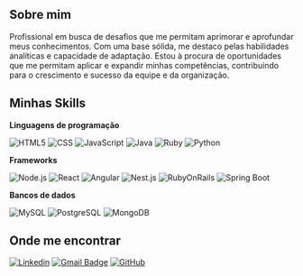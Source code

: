 ## Sobre mim

Profissional em busca de desafios que me permitam aprimorar e aprofundar meus conhecimentos. Com uma base sólida, me destaco pelas habilidades analíticas e capacidade de adaptação. Estou à procura de oportunidades que me permitam aplicar e expandir minhas competências, contribuindo para o crescimento e sucesso da equipe e da organização.

## Minhas Skills

**Linguagens de programação**

![HTML5](https://img.shields.io/badge/-HTML5-333333?style=flat&logo=HTML5)
![CSS](https://img.shields.io/badge/-CSS-333333?style=flat&logo=CSS3&logoColor=1572B6)
![JavaScript](https://img.shields.io/badge/-JavaScript-333333?style=flat&logo=javascript)
![Java](https://img.shields.io/badge/-Java-333333?style=flat&logo=java)
![Ruby](https://img.shields.io/badge/-Ruby-333333?style=flat&logo=ruby)
![Python](https://img.shields.io/badge/-Python-333333?style=flat&logo=python)

**Frameworks**

![Node.js](https://img.shields.io/badge/-Node.js-333333?style=flat&logo=nodedotjs)
![React](https://img.shields.io/badge/-React-333333?style=flat&logo=react)
![Angular](https://img.shields.io/badge/-Angular-333333?style=flat&logo=angular)
![Nest.js](https://img.shields.io/badge/-Nest.js-333333?style=flat&logo=nestjs)
![RubyOnRails](https://img.shields.io/badge/-RubyOnRails-333333?style=flat&logo=rubyonrails)
![Spring Boot](https://img.shields.io/badge/-SpringBoot-333333?style=flat&logo=springboot)

**Bancos de dados**

![MySQL](https://img.shields.io/badge/-MySQL-333333?style=flat&logo=mysql)
![PostgreSQL](https://img.shields.io/badge/-PostgreSQL-333333?style=flat&logo=postgresql)
![MongoDB](https://img.shields.io/badge/-MongoDB-333333?style=flat&logo=mongodb)

## Onde me encontrar

[![Linkedin](https://img.shields.io/badge/-felipemmmori-blue?style=flat-square&logo=Linkedin&logoColor=white&link=https://www.linkedin.com/in/felipemmmori/)](https://www.linkedin.com/in/felipemmmori/)
[![Gmail Badge](https://img.shields.io/badge/-fmatheusog@gmail.com-006bed?style=flat-square&logo=Gmail&logoColor=white&link=mailto:SEU-EMAIL)](mailto:SEU-EMAIL)
[![GitHub](https://img.shields.io/github/followers/fmatheusog?label=follow&style=social)](https://github.com/fmatheusog)
